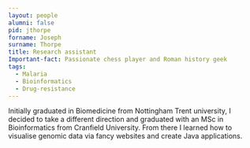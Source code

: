 ```yaml
---
layout: people
alumni: false
pid: jthorpe
forname: Joseph
surname: Thorpe
title: Research assistant
Important-fact: Passionate chess player and Roman history geek
tags:
  - Malaria
  - Bioinformatics
  - Drug-resistance
---
```


Initially graduated in Biomedicine from Nottingham Trent university, I decided to take a different direction and graduated with an MSc in Bioinformatics from Cranfield University. From there I learned how to visualise genomic data via fancy websites and create Java applications.
